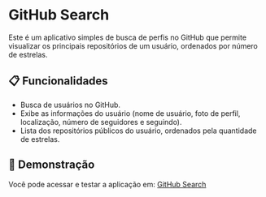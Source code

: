 # GitHub Search

Este é um aplicativo simples de busca de perfis no GitHub que permite visualizar os principais repositórios de um usuário, ordenados por número de estrelas.

## 📋 Funcionalidades

- Busca de usuários no GitHub.
- Exibe as informações do usuário (nome de usuário, foto de perfil, localização, número de seguidores e seguindo).
- Lista dos repositórios públicos do usuário, ordenados pela quantidade de estrelas.

## 🚀 Demonstração

Você pode acessar e testar a aplicação em: [GitHub Search](https://gabrielgrm.com/git-search)
